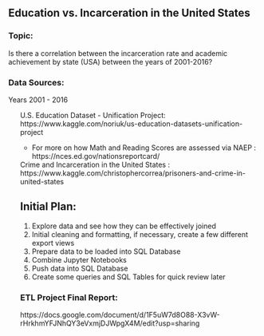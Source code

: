 ## Education vs. Incarceration in the United States

### Topic:
Is there a correlation between the incarceration rate and academic achievement by state (USA) between the years of 2001-2016? 

### Data Sources: 

Years 2001 - 2016

  <ul>
  U.S. Education Dataset - Unification Project: https://www.kaggle.com/noriuk/us-education-datasets-unification-project
  <ul> 
    <li> For more on how Math and Reading Scores are assessed via NAEP : https://nces.ed.gov/nationsreportcard/ </li>
  </ul>
  Crime and Incarceration in the United States : https://www.kaggle.com/christophercorrea/prisoners-and-crime-in-united-states
  

<h2>Initial Plan:</h2> 

<ol>
  <li> Explore data and see how they can be effectively joined </li>
  <li> Initial cleaning and formatting, if necessary, create a few different export views </li>
  <li> Prepare data to be loaded into SQL Database </li>
  <li> Combine Jupyter Notebooks </li>
  <li> Push data into SQL Database </li>
  <li> Create some queries and SQL Tables for quick review later </li>
</ol>

<h3>ETL Project Final Report:</h3>
https://docs.google.com/document/d/1F5uW7d8O88-X3vW-rHrkhmYFJNhQY3eVxmjDJWpgX4M/edit?usp=sharing
